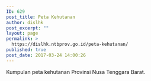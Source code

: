 ```yaml
---
ID: 629
post_title: Peta Kehutanan
author: dislhk
post_excerpt: ""
layout: page
permalink: >
  https://dislhk.ntbprov.go.id/peta-kehutanan/
published: true
post_date: 2017-03-24 14:00:26
---
```

<p style="text-align: justify;">Kumpulan peta kehutanan Provinsi Nusa Tenggara Barat.</p>
&nbsp;